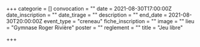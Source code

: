 +++
categorie = []
convocation = ""
date = 2021-08-30T17:00:00Z
date_inscription = ""
date_tirage = ""
description = ""
end_date = 2021-08-30T20:00:00Z
event_type = "creneau"
fiche_inscription = ""
image = ""
lieu = "Gymnase Roger Rivière"
poster = ""
reglement = ""
title = "Jeu libre"

+++
